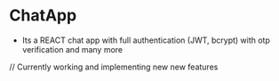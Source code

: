 # ChatApp
   
   - Its a REACT chat app with full authentication (JWT, bcrypt) with otp verification and many more

// Currently working and implementing new new features 